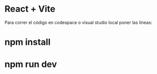 # React + Vite

Para correr el código en codespace o visual studio local poner las líneas:

# npm install
# npm run dev
